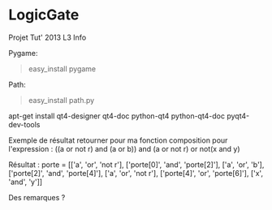 LogicGate
=========

Projet Tut' 2013 L3 Info

Pygame:
> easy_install pygame

Path:
> easy_install path.py


apt-get install qt4-designer qt4-doc python-qt4 python-qt4-doc pyqt4-dev-tools

Exemple de résultat retourner pour ma fonction composition pour l'expression : 
((a or not r) and (a or b)) and (a or not r) or not(x and y)

Résultat :
porte = 
[['a', 'or', 'not r'], ['porte[0]', 'and', 'porte[2]'], 
['a', 'or', 'b'], ['porte[2]', 'and', 'porte[4]'], 
['a', 'or', 'not r'], ['porte[4]', 'or', 'porte[6]'], 
['x', 'and', 'y']]

Des remarques ?
